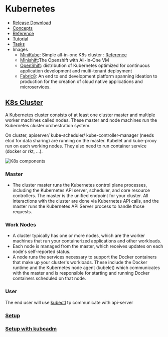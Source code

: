 
# Kubernetes
- [Release Download](https://kubernetes.io/docs/setup/release/)
- [Concepts](https://kubernetes.io/docs/concepts/)
- [Reference](https://kubernetes.io/docs/reference/)
- [Tutorial](https://kubernetes.io/docs/tutorials/)
- [Tasks](https://kubernetes.io/docs/tasks/)
- Images
    - [MiniKube](https://github.com/kubernetes/minikube/releases): Simple all-in-one K8s cluster : [Reference](https://kubernetes.io/docs/setup/learning-environment/minikube/)
    - [Minishift](https://github.com/minishift/minishift/releases):The Openshift with All-In-One VM 
    - [OpenShift](https://www.okd.io/): distribution of Kubernetes optimized for continuous application development and multi-tenant deployment
    - [Fabric8](https://fabric8.io/): An end to end development platform spanning ideation to production for the creation of cloud native applications and microservices.


## [K8s Cluster](https://cloud.google.com/kubernetes-engine/docs/concepts/cluster-architecture)
A Kubernetes cluster consists of at least one cluster master and multiple worker machines called nodes. These master and node machines run the Kubernetes cluster orchestration system.

On cluster, apiserver/ kube-scheduler/ kube-controller-manager (needs etcd for data sharing) are running on the master. Kubelet and kube-proxy run on each working nodes. They also need to run container service (docker or rkt, ...).

![K8s components](https://d33wubrfki0l68.cloudfront.net/817bfdd83a524fed7342e77a26df18c87266b8f4/3da7c/images/docs/components-of-kubernetes.png)

### Master
- The cluster master runs the Kubernetes control plane processes, including the Kubernetes API server, scheduler, and core resource controllers. The master is the unified endpoint for your cluster. All interactions with the cluster are done via Kubernetes API calls, and the master runs the Kubernetes API Server process to handle those requests.

### Work Nodes
- A cluster typically has one or more nodes, which are the worker machines that run your containerized applications and other workloads.
- Each node is managed from the master, which receives updates on each node's self-reported status. 
- A node runs the services necessary to support the Docker containers that make up your cluster's workloads. These include the Docker runtime and the Kubernetes node agent (kubelet) which communicates with the master and is responsible for starting and running Docker containers scheduled on that node.

### User
The end user will use [kubectl](https://kubernetes.io/docs/reference/kubectl/kubectl/) tp communicate with api-server

### [Setup](https://kubernetes.io/docs/setup/)
### [Setup with kubeadm](https://kubernetes.io/docs/setup/independent/install-kubeadm/)

